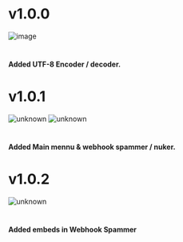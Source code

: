 # v1.0.0

![image](https://user-images.githubusercontent.com/107626872/174494659-87b4081b-4e61-44fd-bedd-79c51eb95472.png)
#
**Added UTF-8 Encoder / decoder.**

# v1.0.1
![unknown](https://user-images.githubusercontent.com/107626872/174596047-7f1003ba-5934-4653-8f4f-a3c1dd6aca77.png)
![unknown](https://user-images.githubusercontent.com/107626872/174595970-d2853c09-72ce-48e2-aae0-ec2c897e06c2.png)
#
**Added Main mennu & webhook spammer / nuker.**

# v1.0.2
![unknown](https://user-images.githubusercontent.com/107626872/174635678-cb339bab-8642-413f-8b19-f3d9aa5725c9.png)
#
**Added embeds in Webhook Spammer**
